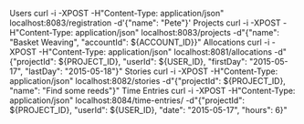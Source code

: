 Users
curl -i -XPOST -H"Content-Type: application/json" localhost:8083/registration -d'{"name": "Pete"}'
Projects
curl -i -XPOST -H"Content-Type: application/json" localhost:8083/projects -d"{\"name\": \"Basket Weaving\", \"accountId\": ${ACCOUNT_ID}}"
Allocations
curl -i -XPOST -H"Content-Type: application/json" localhost:8081/allocations -d"{\"projectId\": ${PROJECT_ID}, \"userId\": ${USER_ID}, \"firstDay\": \"2015-05-17\", \"lastDay\": \"2015-05-18\"}"
Stories
curl -i -XPOST -H"Content-Type: application/json" localhost:8082/stories -d"{\"projectId\": ${PROJECT_ID}, \"name\": \"Find some reeds\"}"
Time Entries
curl -i -XPOST -H"Content-Type: application/json" localhost:8084/time-entries/ -d"{\"projectId\": ${PROJECT_ID}, \"userId\": ${USER_ID}, \"date\": \"2015-05-17\", \"hours\": 6}"
